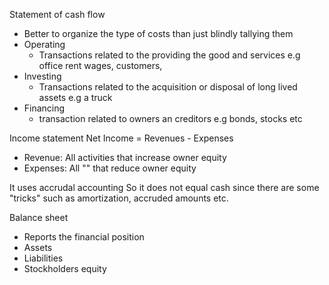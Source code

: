 Statement of cash flow
- Better to organize the type of costs than just blindly tallying them
- Operating
  - Transactions related to the providing the good and services
    e.g office rent wages, customers,
- Investing
  - Transactions related to the acquisition or disposal of long lived assets
    e.g a truck
- Financing
  - transaction related to owners an creditors
  e.g bonds, stocks etc

Income statement
Net Income = Revenues - Expenses

- Revenue: All activities that increase owner equity
- Expenses: All "" that reduce owner equity

It uses accrudal accounting
So it does not equal cash since there are some "tricks" such as
amortization, accruded amounts etc.

Balance sheet
- Reports the financial position
- Assets
- Liabilities
- Stockholders equity